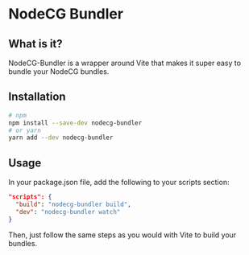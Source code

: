 # NodeCG Bundler

## What is it?

NodeCG-Bundler is a wrapper around Vite that makes it super easy to bundle your NodeCG bundles.

## Installation

```bash
# npm
npm install --save-dev nodecg-bundler
# or yarn
yarn add --dev nodecg-bundler
```

## Usage

In your package.json file, add the following to your scripts section:

```json
"scripts": {
  "build": "nodecg-bundler build",
  "dev": "nodecg-bundler watch"
}
```

Then, just follow the same steps as you would with Vite to build your bundles.
